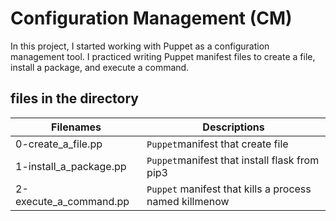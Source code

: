 # Configuration Management (CM)

In this project, I started working with Puppet as a configuration management tool. I practiced writing Puppet manifest files to create a file, install a package, and execute a command.

## files in the directory

| Filenames              | Descriptions                                           |
| ---------------------- | ------------------------------------------------------ |
| 0-create_a_file.pp     | `Puppet`manifest that create file                      |
| 1-install_a_package.pp | `Puppet`manifest that install flask from pip3          |
| 2-execute_a_command.pp | `Puppet` manifest that kills a process named killmenow |
